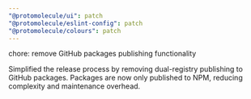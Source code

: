 ```yaml
---
"@protomolecule/ui": patch
"@protomolecule/eslint-config": patch
"@protomolecule/colours": patch
---
```


chore: remove GitHub packages publishing functionality

Simplified the release process by removing dual-registry publishing to GitHub packages. Packages are now only published to NPM, reducing complexity and maintenance overhead.
